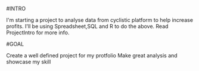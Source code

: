 #INTRO

I'm starting a project to analyse data from cyclistic platform to help increase profits.
I'll be using Spreadsheet,SQL and R to do the above.
Read ProjectIntro for more info.

#GOAL

Create a well defined project for my protfolio
Make great analysis and showcase my skill
